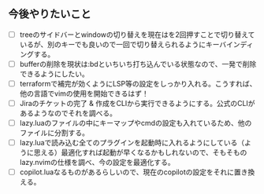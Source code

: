 ## 今後やりたいこと

- [ ] treeのサイドバーとwindowの切り替えを現在は<C-w>を2回押すことで切り替えているが、別のキーでも良いので一回で切り替えられるようにキーバインディングする。
- [ ] bufferの削除を現状は:bdといちいち打ち込んでいる状態なので、一発で削除できるようにしたい。
- [ ] terraformで補完が効くようにLSP等の設定をしっかり入れる。こうすれば、他の言語でvimの使用を開始できるはず！
- [ ] Jiraのチケットの完了 & 作成をCLIから実行できるようにする。公式のCLIがあるようなのでそれを調べる。
- [ ] lazy.luaのファイルの中にキーマップやcmdの設定も入れているため、他のファイルに分割する。
- [ ] lazy.luaで読み込む全てのプラグインを起動時に入れるようにしている（ように思える）最適化すれば起動が早くなるかもしれないので、そもそものlazy.nvimの仕様を調べ、今の設定を最適化する。
- [ ] copilot.luaなるものがあるらしいので、現在のcopilotの設定をそれに置き換える。
